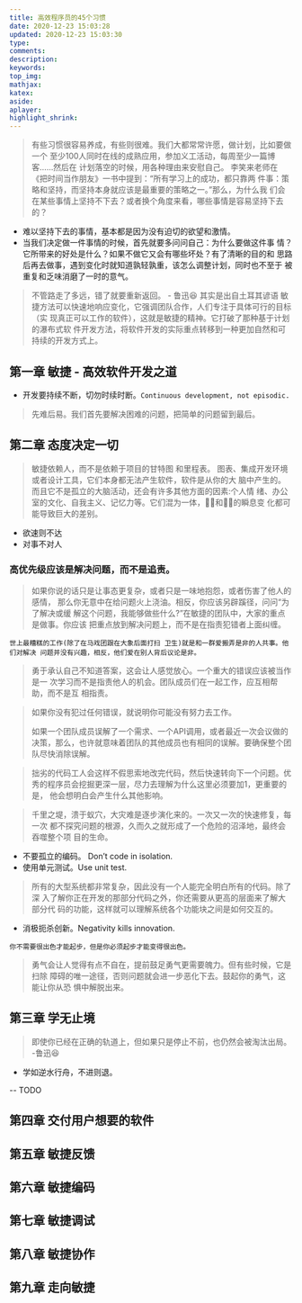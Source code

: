 ```yaml
---
title: 高效程序员的45个习惯
date: 2020-12-23 15:03:28
updated: 2020-12-23 15:03:30
type:
comments:
description:
keywords:
top_img:
mathjax:
katex:
aside:
aplayer:
highlight_shrink:
---
```



> 有些习惯很容易养成，有些则很难。我们大都常常许愿，做计划，比如要做一个 至少100人同时在线的成熟应用，参加义工活动，每周至少一篇博客……然后在 计划落空的时候，用各种理由来安慰自己。
> 李笑来老师在《把时间当作朋友》一书中提到：“所有学习上的成功，都只靠两 件事：策略和坚持，而坚持本身就应该是最重要的策略之一。”那么，为什么我 们会在某些事情上坚持不下去？或者换个角度来看，哪些事情是容易坚持下去 的？

- 难以坚持下去的事情，基本都是因为没有迫切的欲望和激情。
- 当我们决定做一件事情的时候，首先就要多问问自己：为什么要做这件事 情？它所带来的好处是什么？如果不做它又会有哪些坏处？有了清晰的目的和 思路后再去做事，遇到变化时就知道孰轻孰重，该怎么调整计划，同时也不至于 被重复和乏味消磨了一时的意气。

> 不管路走了多远，错了就要重新返回。 - 鲁迅😆  其实是出自土耳其谚语
> 敏捷方法可以快速地响应变化，它强调团队合作，人们专注于具体可行的目标（实 现真正可以工作的软件），这就是敏捷的精神。它打破了那种基于计划的瀑布式软 件开发方法，将软件开发的实际重点转移到一种更加自然和可持续的开发方式上。

## 第一章 敏捷 - 高效软件开发之道

- 开发要持续不断，切勿时续时断。`Continuous development, not episodic.`
> 先难后易。我们首先要解决困难的问题，把简单的问题留到最后。

## 第二章 态度决定一切

> 敏捷依赖人，而不是依赖于项目的甘特图 和里程表。
> 图表、集成开发环境或者设计工具，它们本身都无法产生软件，软件是从你的大 脑中产生的。而且它不是孤立的大脑活动，还会有许多其他方面的因素:个人情 绪、办公室的文化、自我主义、记忆力等。它们混为一体，􏰃􏰄和􏰭􏰮的瞬息变 化都可能导致巨大的差别。

- 欲速则不达
- 对事不对人

### 高优先级应该是解决问题，而不是追责。

> 如果你说的话只是让事态更复杂，或者只是一味地抱怨，或者伤害了他人的感情， 那么你无意中在给问题火上浇油。相反，你应该另辟蹊径，问问“为了解决或缓 解这个问题，我能够做些什么?”在敏捷的团队中，大家的重点是做事。你应该 把重点放到解决问题上，而不是在指责犯错者上面纠缠。

`世上最糟糕的工作(除了在马戏团跟在大象后面打扫 卫生)就是和一群爱搬弄是非的人共事。他们对解决 问题并没有兴趣，相反，他们爱在别人背后议论是非。`

> 勇于承认自己不知道答案，这会让人感觉放心。一个重大的错误应该被当作是一 次学习而不是指责他人的机会。团队成员们在一起工作，应互相帮助，而不是互 相指责。

> 如果你没有犯过任何错误，就说明你可能没有努力去工作。
>
> 如果一个团队成员误解了一个需求、一个API调用，或者最近一次会议做的决策，那么，也许就意味着团队的其他成员也有相同的误解。要确保整个团队尽快消除误解。

> 拙劣的代码工人会这样不假思索地改完代码，然后快速转向下一个问题。优秀的程序员会挖掘更深一层，尽力去理解为什么这里必须要加1，更重要的是， 他会想明白会产生什么其他影响。

> 千里之堤，溃于蚁穴，大灾难是逐步演化来的。一次又一次的快速修复，每一次 都不探究问题的根源，久而久之就形成了一个危险的沼泽地，最终会吞噬整个项 目的生命。

- 不要孤立的编码。 Don’t code in isolation.
- 使用单元测试。Use unit test.

> 所有的大型系统都非常复杂，因此没有一个人能完全明白所有的代码。除了深 入了解你正在开发的那部分代码之外，你还需要从更高的层面来了解大部分代 码的功能，这样就可以理解系统各个功能块之间是如何交互的。

- 消极扼杀创新。Negativity kills innovation.

`你不需要很出色才能起步，但是你必须起步才能变得很出色。`

> 勇气会让人觉得有点不自在，提前鼓足勇气更需要魄力。但有些时候，它是扫除 障碍的唯一途径，否则问题就会进一步恶化下去。鼓起你的勇气，这能让你从恐 惧中解脱出来。



## 第三章 学无止境

> 即使你已经在正确的轨道上，但如果只是停止不前，也仍然会被淘汰出局。 -鲁迅😆

- 学如逆水行舟，不进则退。

 

-- TODO



## 第四章 交付用户想要的软件



## 第五章 敏捷反馈



## 第六章 敏捷编码



## 第七章 敏捷调试



## 第八章 敏捷协作



## 第九章 走向敏捷

